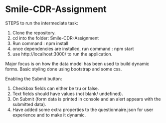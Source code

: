 # Smile-CDR-Assignment

STEPS to run the intermediate task:

1) Clone the repository.
2) cd into the folder: Smile-CDR-Assignment
3) Run command : npm install
4) once dependencies are installed, run command : npm start
5) use http://localhost:3000/ to run the application.

Major focus is on how the data model has been used to build dynamic forms. Basic styling done using bootstrap and some css.


Enabling the Submit button: 
  1) Checkbox fields can either be tru or false.
  2) Text fields should have values (not blank/ undefined).
  3) On Submit (form data is printed in console and an alert appears with the submitted data).
  4) Have added some extra properties to the questionnaire.json for user experience and to make it dynamic.


